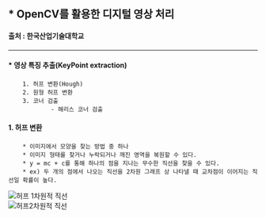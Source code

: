 ## * OpenCV를 활용한 디지털 영상 처리   
#### 출처 : 한국산업기술대학교   

***   

#### * 영상 특징 추출(KeyPoint extraction)   
		1. 허프 변환(Hough)   
		2. 원형 허프 변환   
		3. 코너 검출   
				- 해리스 코너 검출   

#### 1. 허프 변환   
		* 이미지에서 모양을 찾는 방법 중 하나   
		* 이미지 형태를 찾거나 누락되거나 깨진 영역을 복원할 수 있다.   
		* y = mc + c를 통해 하나의 점을 지나는 무수한 직선을 찾을 수 있다.   
		* ex) 두 개의 점에서 나오는 직선을 2차원 그래프 상 나타낼 때 교차점이 이어지는 직선일 확률이 높다.   
![허프 1차원적 직선](https://user-images.githubusercontent.com/55940552/101278417-763f1a80-37fe-11eb-8b92-41ee566d37f6.PNG)   
![허프2차원적 직선](https://user-images.githubusercontent.com/55940552/101278418-77704780-37fe-11eb-9438-8e44f1c68c11.PNG)